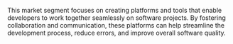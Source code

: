 This market segment focuses on creating platforms and tools that enable developers to work together seamlessly on software projects. By fostering collaboration and communication, these platforms can help streamline the development process, reduce errors, and improve overall software quality.